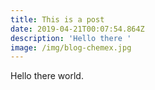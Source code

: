 ```yaml
---
title: This is a post
date: 2019-04-21T00:07:54.864Z
description: 'Hello there '
image: /img/blog-chemex.jpg
---
```

Hello there world.

